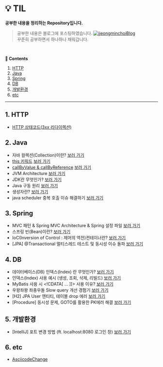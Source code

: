 # 💡 TIL
<b>공부한 내용을 정리하는 Repository입니다.</b>

> 공부한 내용은 블로그에 포스팅하였습니다.
[![jjeongminchoiBlog](https://img.shields.io/badge/blog-jjeongminchoi-lightgrey.svg)](https://choicode.tistory.com/)
> <br/> 꾸준히 공부하면서 하나하나 채워갑니다.

<br/>

**:book: Contents**
1. [HTTP](#1-http)
2. [Java](#2-java)
3. [Spring](#3-spring)
4. [DB](#4-db)
5. [개발환경](#5-개발환경)
6. [etc](#6-etc)

---

## 1. HTTP
- [HTTP 상태코드(3xx 리다이렉션)](https://github.com/jjeongminchoi/TIL/blob/main/HTTP/%EC%83%81%ED%83%9C%EC%BD%94%EB%93%9C%EB%9E%80%20(3xx%20%EB%A6%AC%EB%8B%A4%EC%9D%B4%EB%A0%89%EC%85%98).md)

## 2. Java
- 자바 컬렉션(Collection)이란? [보러 가기](https://choicode.tistory.com/25)
- [this 키워드](https://github.com/jjeongminchoi/TIL/tree/main/TIL/src/TIL/java/this_) [보러 가기](https://choicode.tistory.com/24)
- [callByValue & callByReference](https://github.com/jjeongminchoi/TIL/tree/main/TIL/src/TIL/java/callby) [보러 가기](https://choicode.tistory.com/20)
- JVM Architecture [보러 가기](https://choicode.tistory.com/19)
- JDK란 무엇인가? [보러 가기](https://choicode.tistory.com/17)
- Java 구동 원리 [보러 가기](https://choicode.tistory.com/16)
- 생성자란? [보러 가기](https://choicode.tistory.com/32)
- java scheduler 중복 호출 이슈 해결하기 [보러 가기](https://choicode.tistory.com/36)

## 3. Spring
- MVC 패턴 & Spring MVC Architecture & Spring 설정 파일 [보러 가기](https://choicode.tistory.com/23)
- 스프링 빈(Bean)이란? [보러 가기](https://choicode.tistory.com/29)
- IoC(Inversion of Control : 제어의 역전)컨테이너란? [보러 가기](https://choicode.tistory.com/31)
- [JPA] @Transactional 멀티스레드 테스트 및 동시성 이슈 돌파 [보러 가기](https://choicode.tistory.com/40)

## 4. DB
- 데이터베이스(DB) 인덱스(Index) 란 무엇인가? [보러 가기](https://choicode.tistory.com/27)
- 인덱스(Index) 사용 예시 (생성, 조회, 삭제, 리빌드) [보러 가기](https://choicode.tistory.com/28)
- MyBatis 사용 시 <!CDATA[ ... ]]> 사용 이유? [보러 가기](https://choicode.tistory.com/33)
- 우왕좌왕 좌충우돌 Slow query 개선 경험기 [보러 가기](https://choicode.tistory.com/37)
- [H2] JPA User 엔티티, 테이블 drop 에러 [보러 가기](https://choicode.tistory.com/38)
- [Procedure] 동시성 문제, GOTO를 활용한 PK에러 해결 [보러 가기](https://choicode.tistory.com/39)

## 5. 개발환경
- [IntelliJ] 포트 변경 방법 (ft. localhost:8080 로그인 창) [보러 가기](https://choicode.tistory.com/30)

## 6. etc
- [AsciicodeChange](https://github.com/jjeongminchoi/TIL/blob/main/TIL/src/TIL/java/etc/AsciicodeChange.java)
